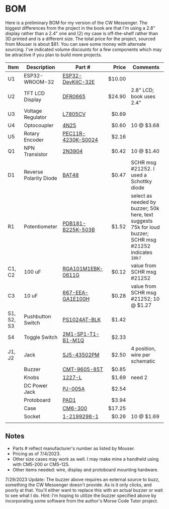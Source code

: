 # BOM

Here is a preliminary BOM for my version of the CW Messenger.  The biggest differences from the project in the book are that I'm using a 2.8" display rather than a 2.4" one and (2) my case is off-the-shelf rather than 3D printed and is a different size.  The total price for the project, sourced from Mouser is about $81.  You can save some money with alternate sourcing.  I've indicated volume discounts for a few components which may be attractive if you plan to build more projects.

| Item    | Description | Part # | Price | Comments |
| -------- | ------- | ------- | -------: | ------- |
| U1 | ESP32-WROOM-32 | [ESP32-DevKitC-32E](https://www.mouser.com/ProductDetail/356-ESP32-DEVKITC32E) | $10.00 |  |
| U2 | TFT LCD Display | [DFR0665](https://www.mouser.com/ProductDetail/426-DFR0665) | $24.90 | 2.8" LCD; book uses 2.4" |
| U3 | Voltage Regulator | [L7805CV](https://www.mouser.com/ProductDetail/511-L7805CV) | $0.69 |  |
| U4 | Optocoupler | [4N25](https://www.mouser.com/ProductDetail/78-4N25) | $0.60 | 10 @ $3.68 |
| U5 | Rotary Encoder | [PEC11R-4230K-S0024](https://www.mouser.com/ProductDetail/652-PEC11R4230KS0024) | $2.16 |  |
| Q1 | NPN Transistor | [2N3904](https://www.mouser.com/ProductDetail/637-2N3904) | $0.42 | 10 @ $1.40 |
| D1 | Reverse Polarity Diode | [BAT48](https://www.mouser.com/ProductDetail/511-BAT48) | $0.47 | SCHR msg #21252. I used a Schottky diode |
| R1 | Potentiometer | [PDB181-B225K-503B](https://www.mouser.com/ProductDetail/652-PDB181-B225K503B) | $1.52 | select as needed by buzzer; 50k here, text suggests 75k for loud buzzer; SCHR msg #21252 indicates `10k?` |
| C1, C2 | 100 uF | [RGA101M1EBK-0611G](https://www.mouser.com/ProductDetail/Lelon/RGA101M1EBK-0611G?qs=pNDdEcSXiOD7yLUz3NUJrA%3D%3D) | $0.12 | value from SCHR msg #21252 |
| C3 | 10 uF | [667-EEA-GA1E100H](https://www.mouser.com/ProductDetail/Panasonic/EEA-GA1E100H?qs=0h1gzos03f1yprFRE2oW8A%3D%3D) | $0.28 | value from SCHR msg #21252; 10 @ $1.27 |
| S1, S2, S3 | Pushbutton Switch | [PS1024AT-BLK](https://www.mouser.com/ProductDetail/612-PS1024ABLK) | $1.42 |  |
| S4 | Toggle Switch | [2M1-SP1-T1-B1-M1Q](https://www.mouser.com/ProductDetail/691-2M1-SP1-T1B1M1QE) | $2.33 |  |
| J1, J2 | Jack | [SJ5-43502PM](https://www.mouser.com/ProductDetail/490-SJ5-43502PM) | $2.50 | 4 position, wire per schematic |
|  | Buzzer | [CMT-9605-85T](https://www.mouser.com/ProductDetail/490-CMT-9605-85T) | $0.85 |  |
|  | Knobs | [1227-L](https://www.mouser.com/ProductDetail/5164-1227-L) | $1.69 | need 2 |
|  | DC Power Jack | [PJ-005A](https://www.mouser.com/ProductDetail/490-PJ-005A) | $2.54 |  |
|  | Protoboard | [PAD1](https://www.mouser.com/ProductDetail/854-PAD1) | $3.94 |  |
|  | Case | [CM6-300](https://www.mouser.com/ProductDetail/616-63999-510-039) | $17.25 |  |
|  | Socket | [1-2199298-1](https://www.mouser.com/ProductDetail/571-1-2199298-1) | $0.26 | 10 @ $1.69 |
|  |  |  |  |  |

## Notes

* Parts # reflect manufacturer's number as listed by Mouser.
* Pricing as of 7/4/2023.
* Other size cases may work as well.  I may make mine a handheld using with CM5-200 or CM5-125.
* Other items needed: wire, display and protoboard mounting hardware.

7/29/2023 Update:  The buzzer above requires an external source to buzz, something the CW Messenger doesn't provide.  As is it only clicks, and poorly at that.  You'll either want to replace this with an actual buzzer or wait to see what I do.  Hint: I'm hoping to utilize the buzzer specified above by incorporating some software from the author's Morse Code Tutor project.
